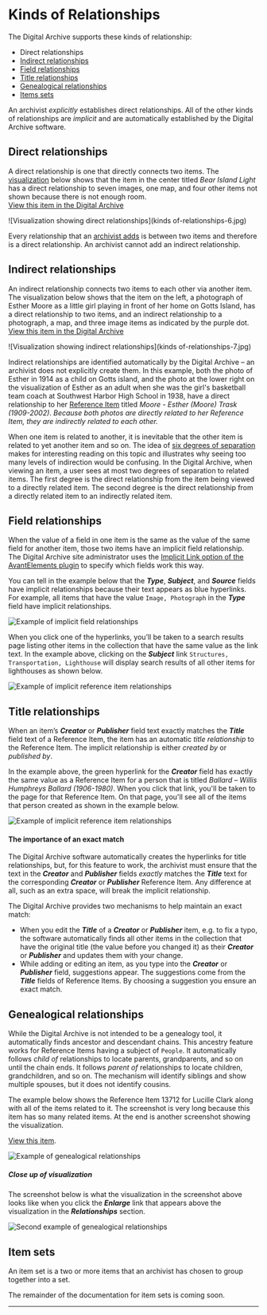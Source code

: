 # Kinds of Relationships

The Digital Archive supports these kinds of relationship:

-   Direct relationships
-   [Indirect relationships](#indirect-relationships)
-   [Field relationships](#field-relationships)
-   [Title relationships](#title-relationships)
-   [Genealogical relationships](#genealogical-relationships)
-   [Items sets](#item-sets)

An archivist *explicitly* establishes direct relationships. All of the other kinds of
relationships are *implicit* and are automatically established by the Digital Archive software.

## Direct relationships

A direct relationship is one that directly connects two items.
The [visualization](/user/viewing-related-items/#visualization)
below shows that the item in the center titled *Bear Island Light*
has a direct relationship to seven images, one map, and four other items not shown
because there is not enough room.  
[View this item in the Digital Archive](https://swhplibrary.net/digitalarchive/items/show/8532)

![Visualization showing direct relationships](kinds of-relationships-6.jpg)

Every relationship that an [archivist adds](/archivist/add-relationship/) is between two items and therefore
is a direct relationship. An archivist cannot add an indirect relationship.

## Indirect relationships

An indirect relationship connects two items to each other via another item. 
The visualization below shows that the item on the left, a photograph of Esther Moore as a
little girl playing in front of her home on Gotts Island, has a direct relationship to two items,
and an indirect relationship to a photograph, a map, and three image items as indicated by the
purple dot.  
[View this item in the Digital Archive](https://swhplibrary.net/digitalarchive/items/show/6439)

![Visualization showing indirect relationships](kinds of-relationships-7.jpg)

Indirect relationships are identified automatically by the Digital Archive &ndash; an 
archivist does not explicitly create them. In this example, both the photo of Esther in 1914 as a child on
Gotts island, and the photo at the lower right on the visualization of Esther as an adult when she was the girl's
basketball team coach at Southwest Harbor High School in 1938, have a direct relationship
to her [Reference Item](/relationships/reference-items/) titled *Moore - Esther (Moore) Trask (1909-2002)*.
*Because both photos are directly related to her Reference Item, they are indirectly
related to each other.*

When one item is related to another, it is inevitable that the other item is related to yet another
item and so on. The idea of [six degrees of separation](https://en.wikipedia.org/wiki/Six_degrees_of_separation)
makes for interesting reading on this topic and illustrates why seeing too many levels of indirection
would be confusing. In the Digital Archive, when viewing an item, a user sees at most two degrees
of separation to related items. The first degree is the direct relationship from the item being viewed to
a directly related item. The second degree is the direct relationship from a directly related item to
an indirectly related item.

## Field relationships

When the value of a field in one item is the same as the value of the same field for another item,
those two items have an implicit field relationship. The Digital Archive site administrator
uses the [Implicit Link option of the AvantElements plugin](/plugins/avantelements/#implicit-link-option)
to specify which fields work this way.

You can tell in the example below that the **_Type_**, **_Subject_**, and **_Source_**
fields have implicit relationships because their text appears as blue hyperlinks. For example,
all items that have the value `Image, Photograph` in the **_Type_** field have implicit relationships.

![Example of implicit field relationships](kinds-of-relationships-1.jpg)

When you click one of the hyperlinks, you’ll be taken to a search results page listing other
items in the collection that have the same value as the link text. In the example above, clicking
on the **_Subject_** link `Structures, Transportation, Lighthouse` will display search results of all
other items for lighthouses as shown below.

![Example of implicit reference item relationships](kinds-of-relationships-3.jpg)

## Title relationships

When an item’s **_Creator_** or **_Publisher_** field text exactly matches the **_Title_**
field text of a Reference Item, the item has an automatic *title relationship* to the
Reference Item. The implicit relationship is either *created by* or *published by*.

In the example above, the green hyperlink for the **_Creator_** field has exactly the same value
as a Reference Item for a person that is titled *Ballard – Willis Humphreys Ballard (1906-1980)*.
When you click that link, you'll be taken to the page for that Reference Item. On that page,
you'll see all of the items that person created as shown in the example below.

![Example of implicit reference item relationships](kinds-of-relationships-2.jpg)

#### The importance of an exact match

The Digital Archive software automatically creates the hyperlinks for title relationships,
but, for this feature to work, the archivist must ensure that the text in the **_Creator_**
and **_Publisher_** fields *exactly* matches the **_Title_** text for the corresponding
**_Creator_** or **_Publisher_** Reference Item.
Any difference at all, such as an extra space, will break the implicit relationship.

The Digital Archive provides two mechanisms to help maintain an exact match:

-   When you edit the **_Title_** of a **_Creator_** or **_Publisher_** item, e.g. to fix a typo,
    the software automatically finds all other items in the collection that have the original title
    (the value before you changed it) as their **_Creator_** or **_Publisher_** and updates them
    with your change.
-   While adding or editing an item, as you type into the **_Creator_** or **_Publisher_** field,
    suggestions appear. The suggestions come from the **_Title_** fields of Reference Items.
    By choosing a suggestion you ensure an exact match. 

## Genealogical relationships

While the Digital Archive is not intended to be a genealogy tool, it automatically finds ancestor
and descendant chains. This ancestry feature works for Reference Items
having a subject of `People`. It automatically follows *child of* relationships to
locate parents, grandparents, and so on until the chain ends. It follows *parent of* 
relationships to locate children, grandchildren, and so on. The mechanism will identify
siblings and show multiple spouses, but it does not identify cousins.

The example below shows the Reference Item 13712 for Lucille Clark along
with all of the items related to it. The screenshot is very long because this item
has so many related items. At the end is another screenshot showing the visualization.

[View this item](https://swhplibrary.net/digitalarchive/items/show/9703).

![Example of genealogical relationships](kinds-of-relationships-4.jpg)

##### Close up of visualization
The screenshot below is what the visualization in the screenshot above looks like when you
click the **_Enlarge_** link that appears above the visualization in the **_Relationships_** section.

![Second example of genealogical relationships](kinds-of-relationships-5.jpg)

## Item sets

An item set is a two or more items that an archivist has chosen to group together into a set.

The remainder of the documentation for item sets is coming soon.

---
